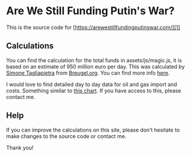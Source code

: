 # Are We Still Funding Putin's War?

This is the source code for [https://arewestillfundingputinswar.com/][1]

## Calculations

You can find the calculation for the total funds in assets/js/magic.js, it is based on an estimate of 950 million euro per day. This was calculated by [Simone Tagliapietra][2] from [Breugel.org][3]. You can find more info [here][4].

I would love to find detailed day to day data for oil and gas import and costs. Something similar to [this chart][5]. If you have access to this, please contact me.

## Help

If you can improve the calculations on this site, please don’t hesitate to make changes to the source code or contact me.

Thank you!

[1]:	https://arewestillfundingputinswar.com
[2]:	https://twitter.com/Tagliapietra_S
[3]:	https://breugel.org
[4]:	https://twitter.com/Tagliapietra_S/status/1499313698405556225
[5]:	https://twitter.com/Tagliapietra%5C_S/status/1499343758093131776
